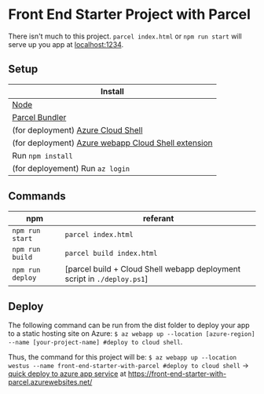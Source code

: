 # Front End Starter Project with Parcel

There isn't much to this project. `parcel index.html` or `npm run start` will serve up you app at [localhost:1234](localhost:1234).

## Setup
 
|Install  |
|---------|
|[Node](https://nodejs.org)|
|[Parcel Bundler](https://github.com/parcel-bundler/parcel)|
|(for deployment) [Azure Cloud Shell](https://azure.microsoft.com/en-us/features/cloud-shell/)|
|(for deployment) [Azure webapp Cloud Shell extension](https://docs.microsoft.com/en-us/azure/app-service/app-service-web-get-started-html#clean-up-resources)|
|Run `npm install`|
|(for deployement) Run `az login`|

## Commands

|npm  |referant  |
|---------|---------|
|`npm run start`|`parcel index.html`|
|`npm run build`|`parcel build index.html`|
|`npm run deploy`|[parcel build + Cloud Shell webapp deployment script in `./deploy.ps1`]|


## Deploy

The following command can be run from the dist folder to deploy your app to a static hosting site on Azure: `$ az webapp up --location [azure-region] --name [your-project-name] #deploy to cloud shell`.

Thus, the command for this project will be: `$ az webapp up --location westus --name front-end-starter-with-parcel #deploy to cloud shell` -> [quick deploy to azure app service](https://front-end-starter-with-parcel.azurewebsites.net/) at https://front-end-starter-with-parcel.azurewebsites.net/